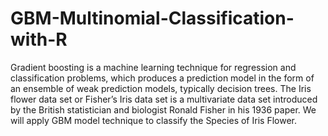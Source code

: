 # GBM-Multinomial-Classification-with-R
Gradient boosting is a machine learning technique for regression and classification problems, which produces a prediction model in the form of an ensemble of weak prediction models, typically decision trees. 
The Iris flower data set or Fisher’s Iris data set is a multivariate data set introduced by the British statistician and biologist Ronald Fisher in his 1936 paper. 
We will apply GBM model technique to classify the Species of Iris Flower.
